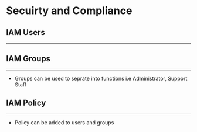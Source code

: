 # Secuirty and Compliance

## IAM Users
---


## IAM Groups
---

* Groups can be used to seprate into functions i.e Administrator, Support Staff

## IAM Policy
---

* Policy can be added to users and groups
